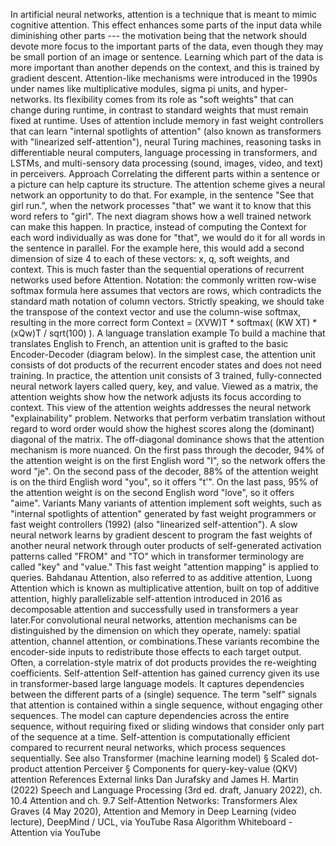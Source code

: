In artificial neural networks, attention is a technique that is meant to
mimic cognitive attention. This effect enhances some parts of the input
data while diminishing other parts --- the motivation being that the
network should devote more focus to the important parts of the data,
even though they may be small portion of an image or sentence. Learning
which part of the data is more important than another depends on the
context, and this is trained by gradient descent. Attention-like
mechanisms were introduced in the 1990s under names like multiplicative
modules, sigma pi units, and hyper-networks. Its flexibility comes from
its role as \"soft weights\" that can change during runtime, in contrast
to standard weights that must remain fixed at runtime. Uses of attention
include memory in fast weight controllers that can learn \"internal
spotlights of attention\" (also known as transformers with \"linearized
self-attention\"), neural Turing machines, reasoning tasks in
differentiable neural computers, language processing in transformers,
and LSTMs, and multi-sensory data processing (sound, images, video, and
text) in perceivers. Approach Correlating the different parts within a
sentence or a picture can help capture its structure. The attention
scheme gives a neural network an opportunity to do that. For example, in
the sentence \"See that girl run.\", when the network processes \"that\"
we want it to know that this word refers to \"girl\". The next diagram
shows how a well trained network can make this happen. In practice,
instead of computing the Context for each word individually as was done
for \"that\", we would do it for all words in the sentence in parallel.
For the example here, this would add a second dimension of size 4 to
each of these vectors: x, q, soft weights, and context. This is much
faster than the sequential operations of recurrent networks used before
Attention. Notation: the commonly written row-wise softmax formula here
assumes that vectors are rows, which contradicts the standard math
notation of column vectors. Strictly speaking, we should take the
transpose of the context vector and use the column-wise softmax,
resulting in the more correct form Context = (XVW)T \* softmax( (KW XT)
\* (xQw)T / sqrt(100) ). A language translation example To build a
machine that translates English to French, an attention unit is grafted
to the basic Encoder-Decoder (diagram below). In the simplest case, the
attention unit consists of dot products of the recurrent encoder states
and does not need training. In practice, the attention unit consists of
3 trained, fully-connected neural network layers called query, key, and
value. Viewed as a matrix, the attention weights show how the network
adjusts its focus according to context. This view of the attention
weights addresses the neural network \"explainability\" problem.
Networks that perform verbatim translation without regard to word order
would show the highest scores along the (dominant) diagonal of the
matrix. The off-diagonal dominance shows that the attention mechanism is
more nuanced. On the first pass through the decoder, 94% of the
attention weight is on the first English word \"I\", so the network
offers the word \"je\". On the second pass of the decoder, 88% of the
attention weight is on the third English word \"you\", so it offers
\"t\'\". On the last pass, 95% of the attention weight is on the second
English word \"love\", so it offers \"aime\". Variants Many variants of
attention implement soft weights, such as \"internal spotlights of
attention\" generated by fast weight programmers or fast weight
controllers (1992) (also \"linearized self-attention\"). A slow neural
network learns by gradient descent to program the fast weights of
another neural network through outer products of self-generated
activation patterns called \"FROM\" and \"TO\" which in transformer
terminology are called \"key\" and \"value.\" This fast weight
\"attention mapping\" is applied to queries. Bahdanau Attention, also
referred to as additive attention, Luong Attention which is known as
multiplicative attention, built on top of additive attention, highly
parallelizable self-attention introduced in 2016 as decomposable
attention and successfully used in transformers a year later.For
convolutional neural networks, attention mechanisms can be distinguished
by the dimension on which they operate, namely: spatial attention,
channel attention, or combinations.These variants recombine the
encoder-side inputs to redistribute those effects to each target output.
Often, a correlation-style matrix of dot products provides the
re-weighting coefficients. Self-attention Self-attention has gained
currency given its use in transformer-based large language models. It
captures dependencies between the different parts of a (single)
sequence. The term \"self\" signals that attention is contained within a
single sequence, without engaging other sequences. The model can capture
dependencies across the entire sequence, without requiring fixed or
sliding windows that consider only part of the sequence at a time.
Self-attention is computationally efficient compared to recurrent neural
networks, which process sequences sequentially. See also Transformer
(machine learning model) § Scaled dot-product attention Perceiver §
Components for query-key-value (QKV) attention References External links
Dan Jurafsky and James H. Martin (2022) Speech and Language Processing
(3rd ed. draft, January 2022), ch. 10.4 Attention and ch. 9.7
Self-Attention Networks: Transformers Alex Graves (4 May 2020),
Attention and Memory in Deep Learning (video lecture), DeepMind / UCL,
via YouTube Rasa Algorithm Whiteboard - Attention via YouTube

